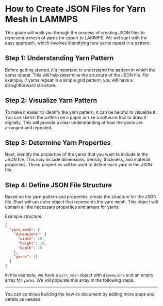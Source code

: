 # How to Create JSON Files for Yarn Mesh in LAMMPS

This guide will walk you through the process of creating JSON files to represent a mesh of yarns for export to LAMMPS. We will start with the easy approach, which involves identifying how yarns repeat in a pattern.

## Step 1: Understanding Yarn Pattern

Before getting started, it's important to understand the pattern in which the yarns repeat. This will help determine the structure of the JSON file. For example, if yarns repeat in a simple grid pattern, you will have a straightforward structure.

## Step 2: Visualize Yarn Pattern

To make it easier to identify the yarn pattern, it can be helpful to visualize it. You can sketch the pattern on a paper or use a software tool to draw it digitally. This will provide a clear understanding of how the yarns are arranged and repeated.

## Step 3: Determine Yarn Properties

Next, identify the properties of the yarns that you want to include in the JSON file. This may include dimensions, density, thickness, and material properties. These properties will be used to define each yarn in the JSON file.

## Step 4: Define JSON File Structure

Based on the yarn pattern and properties, create the structure for the JSON file. Start with an outer object that represents the yarn mesh. This object will contain all the necessary properties and arrays for yarns.

Example structure:

```json
{
  "yarn_mesh": {
    "dimensions": {
      "width": 10,
      "height": 10,
      "depth": 10
    },
    "yarns": []
  }
}
```

In this example, we have a `yarn_mesh` object with `dimensions` and an empty array for `yarns`. We will populate this array in the following steps.

---

You can continue building the how-to document by adding more steps and details as needed.